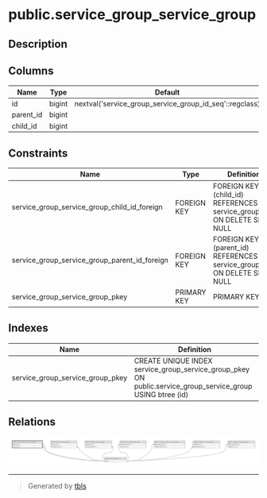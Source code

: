 # public.service_group_service_group

## Description

## Columns

| Name      | Type   | Default                                                 | Nullable | Parents                                           |
| --------- | ------ | ------------------------------------------------------- | -------- | ------------------------------------------------- |
| id        | bigint | nextval('service_group_service_group_id_seq'::regclass) | false    |                                                   |
| parent_id | bigint |                                                         | false    | [public.service_groups](public.service_groups.md) |
| child_id  | bigint |                                                         | false    | [public.service_groups](public.service_groups.md) |

## Constraints

| Name                                          | Type        | Definition                                                               |
| --------------------------------------------- | ----------- | ------------------------------------------------------------------------ |
| service_group_service_group_child_id_foreign  | FOREIGN KEY | FOREIGN KEY (child_id) REFERENCES service_groups(id) ON DELETE SET NULL  |
| service_group_service_group_parent_id_foreign | FOREIGN KEY | FOREIGN KEY (parent_id) REFERENCES service_groups(id) ON DELETE SET NULL |
| service_group_service_group_pkey              | PRIMARY KEY | PRIMARY KEY (id)                                                         |

## Indexes

| Name                             | Definition                                                                                                  |
| -------------------------------- | ----------------------------------------------------------------------------------------------------------- |
| service_group_service_group_pkey | CREATE UNIQUE INDEX service_group_service_group_pkey ON public.service_group_service_group USING btree (id) |

## Relations

![er](public.service_group_service_group.svg)

---

> Generated by [tbls](https://github.com/k1LoW/tbls)
